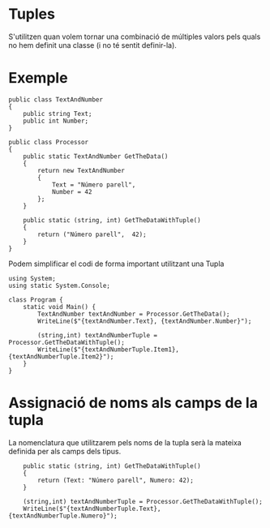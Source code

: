 # Tuples

S'utilitzen quan volem tornar una combinació de múltiples valors pels quals no hem definit una classe (i no té sentit definir-la).

# Exemple

```CSharp
public class TextAndNumber
{
    public string Text;
    public int Number;
}

public class Processor
{
    public static TextAndNumber GetTheData()
    {
        return new TextAndNumber
        {
            Text = "Número parell",
            Number = 42
        };
    }

    public static (string, int) GetTheDataWithTuple()
    {
        return ("Número parell",  42);
    }
}

```

Podem simplificar el codi de forma important utilitzant una Tupla

```CSharp
using System;
using static System.Console;

class Program {
    static void Main() {
        TextAndNumber textAndNumber = Processor.GetTheData();
        WriteLine($"{textAndNumber.Text}, {textAndNumber.Number}");
    
        (string,int) textAndNumberTuple = Processor.GetTheDataWithTuple();  
        WriteLine($"{textAndNumberTuple.Item1}, {textAndNumberTuple.Item2}");
    }
}
```

# Assignació de noms als camps de la tupla

La nomenclatura que utilitzarem pels noms de la tupla serà la mateixa definida per als camps dels tipus.

```CSharp
    public static (string, int) GetTheDataWithTuple()
    {
        return (Text: "Número parell", Numero: 42);
    }

    (string,int) textAndNumberTuple = Processor.GetTheDataWithTuple();  
    WriteLine($"{textAndNumberTuple.Text}, {textAndNumberTuple.Numero}");
```
